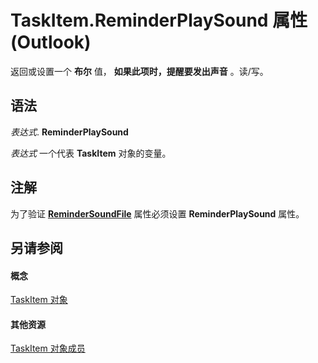 
# TaskItem.ReminderPlaySound 属性 (Outlook)

返回或设置一个 **布尔** 值， **如果此项时，提醒要发出声音** 。读/写。


## 语法

 _表达式_. **ReminderPlaySound**

 _表达式_ 一个代表 **TaskItem** 对象的变量。


## 注解

为了验证 **[ReminderSoundFile](29bfa689-08b6-f963-9ecb-3744b1032062.md)** 属性必须设置 **ReminderPlaySound** 属性。


## 另请参阅


#### 概念


[TaskItem 对象](5df8cfa5-5460-a5a1-a130-ba5bca1a0091.md)
#### 其他资源


[TaskItem 对象成员](97234a76-2fc5-bbe4-2e14-25ae18694fc9.md)